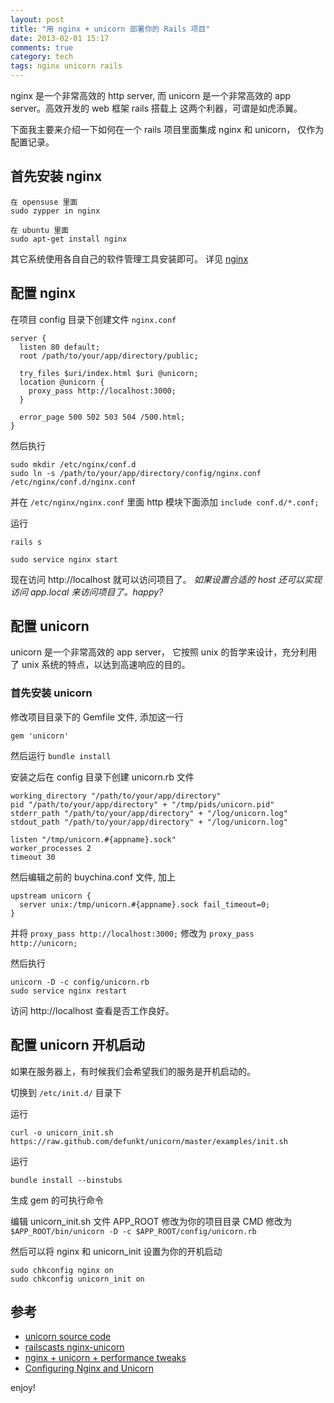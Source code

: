 ```yaml
---
layout: post
title: "用 nginx + unicorn 部署你的 Rails 项目"
date: 2013-02-01 15:17
comments: true
category: tech
tags: nginx unicorn rails
---
```

 
nginx 是一个非常高效的 http server, 而 unicorn 是一个非常高效的 app server。高效开发的 web 框架 rails 搭载上 这两个利器，可谓是如虎添翼。

下面我主要来介绍一下如何在一个 rails 项目里面集成 nginx  和 unicorn， 仅作为配置记录。

<!--more-->

## 首先安装 nginx

    在 opensuse 里面
    sudo zypper in nginx
    
    在 ubuntu 里面
    sudo apt-get install nginx

其它系统使用各自自己的软件管理工具安装即可。 详见 [nginx](http://nginx.com/)

## 配置 nginx

在项目 config 目录下创建文件 `nginx.conf`

    server {
      listen 80 default;
      root /path/to/your/app/directory/public;
      
      try_files $uri/index.html $uri @unicorn;
      location @unicorn {
        proxy_pass http://localhost:3000;
      }
    
      error_page 500 502 503 504 /500.html;
    }

然后执行

    sudo mkdir /etc/nginx/conf.d
    sudo ln -s /path/to/your/app/directory/config/nginx.conf /etc/nginx/conf.d/nginx.conf

并在 `/etc/nginx/nginx.conf` 里面 http 模块下面添加 `include conf.d/*.conf;`


运行

    rails s

    sudo service nginx start


现在访问 http://localhost 就可以访问项目了。
*如果设置合适的 host 还可以实现访问 app.local 来访问项目了。happy?*

## 配置 unicorn

unicorn 是一个非常高效的 app server， 它按照 unix 的哲学来设计，充分利用了 unix 系统的特点，以达到高速响应的目的。

### 首先安装 unicorn
修改项目目录下的 Gemfile 文件, 添加这一行

    gem 'unicorn'

然后运行 `bundle install`

安装之后在 config 目录下创建 unicorn.rb 文件

    working_directory "/path/to/your/app/directory"
    pid "/path/to/your/app/directory" + "/tmp/pids/unicorn.pid"
    stderr_path "/path/to/your/app/directory" + "/log/unicorn.log"
    stdout_path "/path/to/your/app/directory" + "/log/unicorn.log"
    
    listen "/tmp/unicorn.#{appname}.sock"
    worker_processes 2
    timeout 30

然后编辑之前的 buychina.conf 文件, 加上

    upstream unicorn {
      server unix:/tmp/unicorn.#{appname}.sock fail_timeout=0;
    }

并将 `proxy_pass http://localhost:3000;` 修改为 `proxy_pass http://unicorn;`

然后执行

    unicorn -D -c config/unicorn.rb
    sudo service nginx restart

访问 http://localhost 查看是否工作良好。


## 配置 unicorn 开机启动

如果在服务器上，有时候我们会希望我们的服务是开机启动的。

切换到 `/etc/init.d/` 目录下

运行

    curl -o unicorn_init.sh https://raw.github.com/defunkt/unicorn/master/examples/init.sh

运行

    bundle install --binstubs

生成 gem 的可执行命令

编辑 unicorn_init.sh 文件
    APP_ROOT 修改为你的项目目录
    CMD 修改为 `$APP_ROOT/bin/unicorn -D -c $APP_ROOT/config/unicorn.rb`

然后可以将 nginx 和 unicorn_init 设置为你的开机启动 

    sudo chkconfig nginx on
    sudo chkconfig unicorn_init on


## 参考

- [unicorn source code](https://github.com/defunkt/unicorn/tree/master/examples)
- [railscasts nginx-unicorn](http://railscasts.com/episodes/293-nginx-unicorn)
- [nginx + unicorn + performance tweaks](http://vasil-y.com/2012/10/21/nginx-unicorn-performance-tweaks/)
- [Configuring Nginx and Unicorn](http://sleekd.com/general/configuring-nginx-and-unicorn/)


enjoy!
